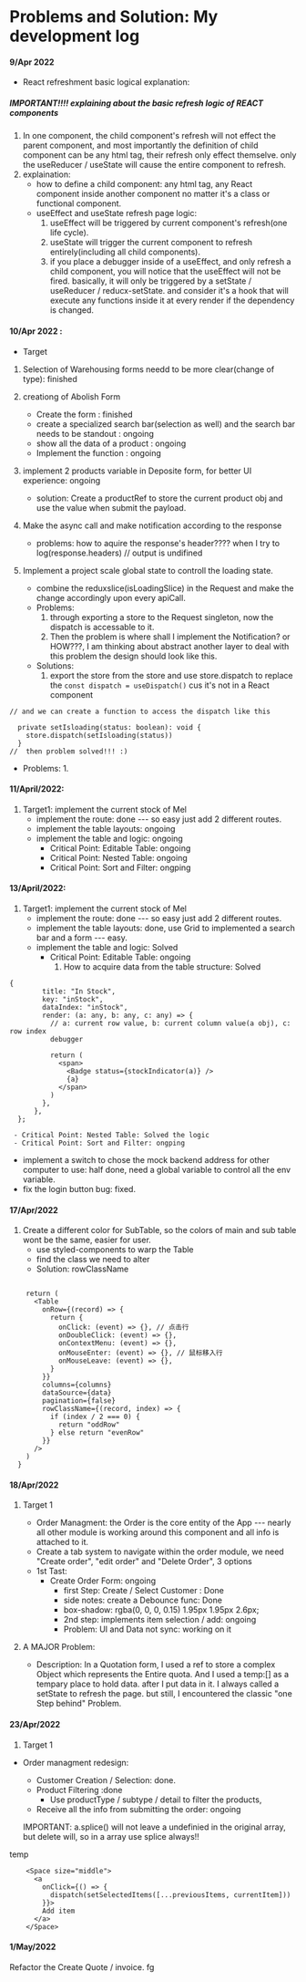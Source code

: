 # Problems and Solution: My development log

#### 9/Apr 2022

- React refreshment basic logical explanation:

##### IMPORTANT!!!! explaining about the basic refresh logic of REACT components

1. In one component, the child component's refresh will not effect the parent component, and most importantly the definition of child component can be any html tag, their refresh only effect themselve. only the useReducer / useState will cause the entire component to refresh.
2. explaination:
   - how to define a child component: any html tag, any React component inside another component no matter it's a class or functional component.
   - useEffect and useState refresh page logic:
     1. useEffect will be triggered by current component's refresh(one life cycle).
     2. useState will trigger the current component to refresh entirely(including all child components).
     3. if you place a debugger inside of a useEffect, and only refresh a child component, you will notice that the useEffect will not be fired. basically, it will only be triggered by a setState / useReducer / reducx-setState. and consider it's a hook that will execute any functions inside it at every render if the dependency is changed.

#### 10/Apr 2022 :

- Target

1. Selection of Warehousing forms needd to be more clear(change of type): finished

2. creationg of Abolish Form

   - Create the form : finished
   - create a specialized search bar(selection as well) and the search bar needs to be standout : ongoing
   <!-- - be able to switch from abolish to edit product info -->
   - show all the data of a product : ongoing
   - Implement the function : ongoing

3. implement 2 products variable in Deposite form, for better UI experience: ongoing

   - solution: Create a productRef to store the current product obj and use the value when submit the payload.

4. Make the async call and make notification according to the response

   - problems: how to aquire the response's header???? when I try to log(response.headers) // output is undifined

5. Implement a project scale global state to controll the loading state.
   - combine the reduxslice(isLoadingSlice) in the Request and make the change accordingly upon every apiCall.
   - Problems:
     1. through exporting a store to the Request singleton, now the dispatch is accessable to it.
     2. Then the problem is where shall I implement the Notification? or HOW???, I am thinking about abstract another layer to deal with this problem the design should look like this.
   - Solutions:
     1. export the store from the store and use store.dispatch to replace the `const dispatch = useDispatch()` cus it's not in a React component

```
// and we can create a function to access the dispatch like this

  private setIsloading(status: boolean): void {
    store.dispatch(setIsloading(status))
  }
//  then problem solved!!! :)
```

- Problems:
  1.

#### 11/April/2022:

1. Target1: implement the current stock of Mel
   - implement the route: done --- so easy just add 2 different routes.
   - implement the table layouts: ongoing
   - implement the table and logic: ongoing
     - Critical Point: Editable Table: ongoing
     - Critical Point: Nested Table: ongoing
     - Critical Point: Sort and Filter: ongping

#### 13/April/2022:

1. Target1: implement the current stock of Mel
   - implement the route: done --- so easy just add 2 different routes.
   - implement the table layouts: done, use Grid to implemented a search bar and a form --- easy.
   - implement the table and logic: Solved
     - Critical Point: Editable Table: ongoing
       1. How to acquire data from the table structure: Solved

```
{
        title: "In Stock",
        key: "inStock",
        dataIndex: "inStock",
        render: (a: any, b: any, c: any) => {
          // a: current row value, b: current column value(a obj), c: row index
          debugger

          return (
            <span>
              <Badge status={stockIndicator(a)} />
              {a}
            </span>
          )
        },
      },
  };
```

     - Critical Point: Nested Table: Solved the logic
     - Critical Point: Sort and Filter: ongping

- implement a switch to chose the mock backend address for other computer to use: half done, need a global variable to control all the env variable.
- fix the login button bug: fixed.

#### 17/Apr/2022

1. Create a different color for SubTable, so the colors of main and sub table wont be the same, easier for user.
   - use styled-components to warp the Table
   - find the class we need to alter
   - Solution: rowClassName

```

    return (
      <Table
        onRow={(record) => {
          return {
            onClick: (event) => {}, // 点击行
            onDoubleClick: (event) => {},
            onContextMenu: (event) => {},
            onMouseEnter: (event) => {}, // 鼠标移入行
            onMouseLeave: (event) => {},
          }
        }}
        columns={columns}
        dataSource={data}
        pagination={false}
        rowClassName={(record, index) => {
          if (index / 2 === 0) {
            return "oddRow"
          } else return "evenRow"
        }}
      />
    )
  }
```

#### 18/Apr/2022

1.  Target 1

    - Order Managment: the Order is the core entity of the App --- nearly all other module is working around this component and all info is attached to it.
    - Create a tab system to navigate within the order module, we need "Create order", "edit order" and "Delete Order", 3 options
    - 1st Tast:
      - Create Order Form: ongoing
        - first Step: Create / Select Customer : Done
        - side notes: create a Debounce func: Done
        - box-shadow: rgba(0, 0, 0, 0.15) 1.95px 1.95px 2.6px;
        - 2nd step: implements item selection / add: ongoing
        - Problem: UI and Data not sync: working on it

2.  A MAJOR Problem:
    - Description: In a Quotation form, I used a ref to store a complex Object which represents the Entire quota. And I used a temp:[] as a tempary place to hold data. after I put data in it. I always called a setState to refresh the page. but still, I encountered the classic "one Step behind" Problem.

#### 23/Apr/2022

1. Target 1

- Order managment redesign:

  - Customer Creation / Selection: done.
  - Product Filtering :done
    - Use productType / subtype / detail to filter the products,
  - Receive all the info from submitting the order: ongoing

  IMPORTANT: a.splice() will not leave a undefinied in the original array, but delete will, so in a array use splice always!!

temp

        <Space size="middle">
          <a
            onClick={() => {
              dispatch(setSelectedItems([...previousItems, currentItem]))
            }}>
            Add item
          </a>
        </Space>

#### 1/May/2022

Refactor the Create Quote / invoice.
fg